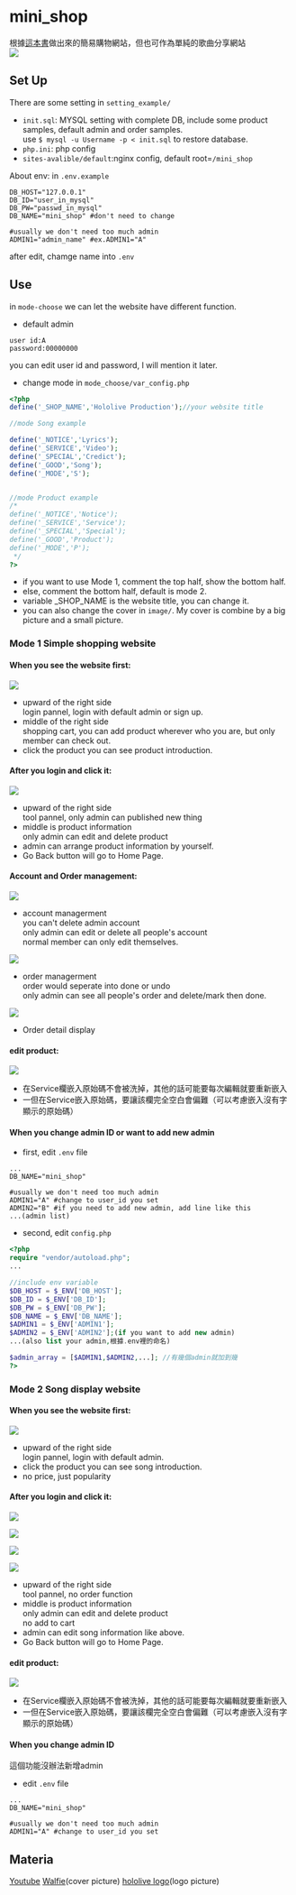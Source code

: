 # mini_shop  
根據[這本書](https://ebook.nlpi.edu.tw/bookdetail/32953)做出來的簡易購物網站，但也可作為單純的歌曲分享網站  
![](https://i.imgur.com/x9eG3gK.png)

## Set Up  
There are some setting in `setting_example/`  
- `init.sql`: MYSQL setting with complete DB, include some product samples, default admin and order samples.  
use `$ mysql -u Username -p < init.sql` to restore database.  
- `php.ini`: php config  
- `sites-avalible/default`:nginx config, default root=`/mini_shop`  

About env: in `.env.example`
```.env
DB_HOST="127.0.0.1"
DB_ID="user_in_mysql"
DB_PW="passwd_in_mysql"
DB_NAME="mini_shop" #don't need to change

#usually we don't need too much admin
ADMIN1="admin_name" #ex.ADMIN1="A"
```
after edit, chamge name into `.env` 
## Use  
in `mode-choose` we can let the website have different function.  
- default admin  
```
user id:A
password:00000000
```
you can edit user id and password, I will mention it later.   
- change mode
  in `mode_choose/var_config.php`
```php
<?php
define('_SHOP_NAME','Hololive Production');//your website title

//mode Song example

define('_NOTICE','Lyrics');
define('_SERVICE','Video');
define('_SPECIAL','Credict');	
define('_GOOD','Song');
define('_MODE','S');


//mode Product example
/*
define('_NOTICE','Notice');
define('_SERVICE','Service');
define('_SPECIAL','Special');	
define('_GOOD','Product');
define('_MODE','P');
 */
?>
```
- if you want to use Mode 1, comment the top half, show the bottom half.  
- else, comment the bottom half, default is mode 2. 
- variable _SHOP_NAME is the website title, you can change it.  
- you can also change the cover in `image/`. My cover is combine by a big picture and a small picture.

### Mode 1 Simple shopping website  
#### When you see the website first:  
![](https://i.imgur.com/eNoG77m.png)
- upward of the right side  
  login pannel, login with default admin or sign up.  
- middle of the right side  
  shopping cart, you can add product wherever who you are, but only member can check out.  
- click the product you can see product introduction.  
#### After you login and click it:
![](https://i.imgur.com/pH79cUC.png)
- upward of the right side  
  tool pannel, only admin can published new thing  
- middle is product information  
  only admin can edit and delete product  
- admin can arrange product information by yourself.  
- Go Back button will go to Home Page.
#### Account and Order management:  
![](https://i.imgur.com/soG8tTn.png)
- account managerment  
  you can't delete admin account  
  only admin can edit or delete all people's account  
  normal member can only edit themselves.  
  
![](https://i.imgur.com/aUidcW4.png)
- order managerment  
  order would seperate into done or undo  
  only admin can see all people's order and delete/mark then done.  
  
![](https://i.imgur.com/16XORGD.png)
- Order detail display  

#### edit product:
![](https://i.imgur.com/sDpRQcU.png)
- 在Service欄嵌入原始碼不會被洗掉，其他的話可能要每次編輯就要重新嵌入  
- 一但在Service嵌入原始碼，要讓該欄完全空白會偏難（可以考慮嵌入沒有字顯示的原始碼）  

#### When you change admin ID or want to add new admin
- first, edit `.env` file  
```.env
...
DB_NAME="mini_shop"

#usually we don't need too much admin
ADMIN1="A" #change to user_id you set
ADMIN2="B" #if you need to add new admin, add line like this
...(admin list)
```
- second, edit `config.php`  
```php
<?php
require "vendor/autoload.php";
...

//include env variable
$DB_HOST = $_ENV['DB_HOST'];
$DB_ID = $_ENV['DB_ID'];
$DB_PW = $_ENV['DB_PW'];
$DB_NAME = $_ENV['DB_NAME'];
$ADMIN1 = $_ENV['ADMIN1'];
$ADMIN2 = $_ENV['ADMIN2'];(if you want to add new admin)
...(also list your admin,根據.env裡的命名)

$admin_array = [$ADMIN1,$ADMIN2,...]; //有幾個admin就加到幾
?>
```
### Mode 2 Song display website  
#### When you see the website first:  
![](https://i.imgur.com/1EjlRCm.png)
- upward of the right side  
  login pannel, login with default admin.  
- click the product you can see song introduction.  
- no price, just popularity
#### After you login and click it:
![](https://i.imgur.com/VQBOLA9.png)

![](https://i.imgur.com/Fni4TnB.png)

![](https://i.imgur.com/x3NBMZ3.png)

![](https://i.imgur.com/nNQzb0D.png)

- upward of the right side  
  tool pannel, no order function  
- middle is product information  
  only admin can edit and delete product  
  no add to cart  
- admin can edit song information like above.  
- Go Back button will go to Home Page.
#### edit product:
![](https://i.imgur.com/YnGOc5h.png)
- 在Service欄嵌入原始碼不會被洗掉，其他的話可能要每次編輯就要重新嵌入
- 一但在Service嵌入原始碼，要讓該欄完全空白會偏難（可以考慮嵌入沒有字顯示的原始碼）

#### When you change admin ID
這個功能沒辦法新增admin
- edit `.env` file
```.env
...
DB_NAME="mini_shop"

#usually we don't need too much admin
ADMIN1="A" #change to user_id you set
```
## Materia  
[Youtube](https://www.youtube.com)
[Walfie](https://twitter.com/walfieee?s=21)(cover picture)
[hololive logo](https://en.hololive.tv/)(logo picture)
